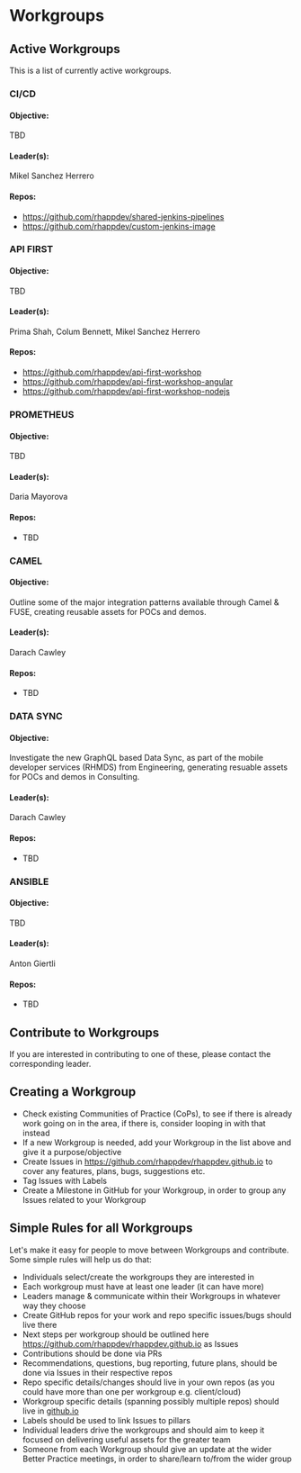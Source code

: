 # Workgroups


## Active Workgroups
This is a list of currently active workgroups. 

### CI/CD
#### Objective:
TBD
#### Leader(s):
Mikel Sanchez Herrero
#### Repos:
* https://github.com/rhappdev/shared-jenkins-pipelines
* https://github.com/rhappdev/custom-jenkins-image

### API FIRST
#### Objective:
TBD
#### Leader(s):
Prima Shah, Colum Bennett, Mikel Sanchez Herrero
#### Repos:
* https://github.com/rhappdev/api-first-workshop
* https://github.com/rhappdev/api-first-workshop-angular
* https://github.com/rhappdev/api-first-workshop-nodejs

### PROMETHEUS
#### Objective:
TBD
#### Leader(s):
Daria Mayorova
#### Repos:
* TBD

### CAMEL
#### Objective:
Outline some of the major integration patterns available through Camel & FUSE, creating reusable assets for POCs and demos.
#### Leader(s):
Darach Cawley
#### Repos:
* TBD

### DATA SYNC
#### Objective:
Investigate the new GraphQL based Data Sync, as part of the mobile developer services (RHMDS) from Engineering, generating resuable assets for POCs and demos in Consulting.
#### Leader(s):
Darach Cawley
#### Repos:
* TBD

### ANSIBLE
#### Objective:
TBD
#### Leader(s):
Anton Giertli
#### Repos:
* TBD

## Contribute to Workgroups
If you are interested in contributing to one of these, please contact the corresponding leader.

## Creating a Workgroup
- Check existing Communities of Practice (CoPs), to see if there is already work going on in the area, if there is, consider looping in with that instead
- If a new Workgroup is needed, add your Workgroup in the list above and give it a purpose/objective
- Create Issues in https://github.com/rhappdev/rhappdev.github.io to cover any features, plans, bugs, suggestions etc.
- Tag Issues with Labels
- Create a Milestone in GitHub for your Workgroup, in order to group any Issues related to your Workgroup

## Simple Rules for all Workgroups
Let's make it easy for people to move between Workgroups and contribute. 
Some simple rules will help us do that:

- Individuals select/create the workgroups they are interested in
- Each workgroup must have at least one leader (it can have more)
- Leaders manage & communicate within their Workgroups in whatever way they choose
- Create GitHub repos for your work and repo specific issues/bugs should live there
- Next steps per workgroup should be outlined here https://github.com/rhappdev/rhappdev.github.io as Issues
- Contributions should be done via PRs
- Recommendations, questions, bug reporting, future plans, should be done via Issues in their respective repos
- Repo specific details/changes should live in your own repos (as you could have more than one per workgroup e.g. client/cloud)
- Workgroup specific details (spanning possibly multiple repos) should live in [github.io](https://github.com/rhappdev/rhappdev.github.io)
- Labels should be used to link Issues to pillars
- Individual leaders drive the workgroups and should aim to keep it focused on delivering useful assets for the greater team
- Someone from each Workgroup should give an update at the wider Better Practice meetings, in order to share/learn to/from the wider group
